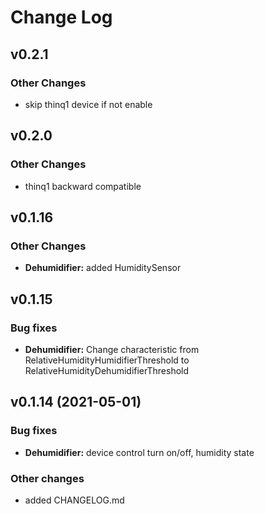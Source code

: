 # Change Log

## v0.2.1

### Other Changes

* skip thinq1 device if not enable

## v0.2.0

### Other Changes

* thinq1 backward compatible

## v0.1.16

### Other Changes

* **Dehumidifier:** added HumiditySensor

## v0.1.15

### Bug fixes

* **Dehumidifier:** Change characteristic from RelativeHumidityHumidifierThreshold to RelativeHumidityDehumidifierThreshold

## v0.1.14 (2021-05-01)

### Bug fixes

* **Dehumidifier:** device control turn on/off, humidity state

### Other changes

* added CHANGELOG.md
